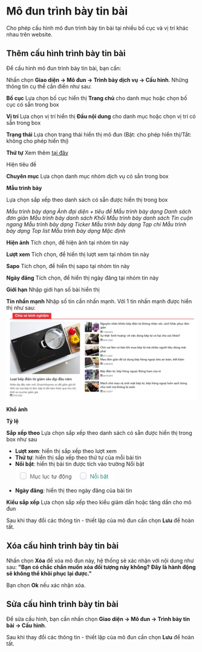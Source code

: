 
# Mô đun trình bày tin bài

Cho phép cấu hình mô đun trình bày tin bài tại nhiều bố cục và vị trí khác nhau trên website.

## Thêm cấu hình trình bày tin bài

Để cấu hình mô đun trình bày tin bài, bạn cần:

Nhấn chọn **Giao diện -> Mô đun -> Trình bày dịch vụ -> Cấu hình**. Những thông tin cụ thể cần điền như sau:

**Bố cục**
Lựa chọn bố cục hiển thị **Trang chủ** cho danh mục hoặc chọn bố cục có sẵn trong box

**Vị trí**
Lựa chọn vị trí hiển thị **Đầu nội dung** cho danh mục hoặc chọn vị trí có sẵn trong box

**Trạng thái**
Lựa chọn trạng thái hiển thị mô đun (Bật: cho phép hiển thị/Tắt: không cho phép hiển thị)

**Thứ tự**
Xem thêm [tại đây](https://mkmate.osd.vn/docs/common/logic)

Hiện tiêu đề

**Chuyên mục**
Lựa chọn danh mục nhóm dịch vụ có sẵn trong box

**Mẫu trình bày**

Lựa chọn sắp xếp theo danh sách có sẵn được hiển thị trong box

_Mẫu trình bày dạng Ảnh đại diện + tiêu đề_
_Mẫu trình bày dạng Danh sách đơn giản_
_Mẫu trình bày danh sách Khối_
_Mẫu trình bày danh sách Tin cuộn ngang_
_Mẫu trình bày dạng Ticker_
_Mẫu trình bày dạng Tạp chí_
_Mẫu trình bày dạng Top list_
_Mẫu trình bày dạng Mặc định_

**Hiện ảnh**
Tích chọn, để hiện ảnh tại nhóm tin này

**Lượt xem**
Tích chọn, để hiển thị lượt xem tại nhóm tin này

**Sapo**
Tích chọn, để hiển thị sapo tại nhóm tin này

**Ngày đăng**
Tích chọn, để hiển thị ngày đăng tại nhóm tin này

**Giới hạn**
Nhập giới hạn số bài hiển thị

**Tin nhấn mạnh**
Nhập số tin cần nhấn mạnh. Với 1 tin nhấn mạnh được hiển thị như sau:
![trinh-bay-tin-bai-1.jpg (71 KB)](img/trinh-bay-tin-bai-1.jpg)

**Khổ ảnh**

**Tỷ lệ**

**Sắp xếp theo**
Lựa chọn sắp xếp theo danh sách có sẵn được hiển thị trong box như sau
- **Lượt xem**: hiển thị sắp xếp theo lượt xem
- **Thứ tự**: hiển thị sắp xếp theo thứ tự của mỗi bài tin
- **Nổi bật**: hiển thị bài tin được tích vào trường Nổi bật
![trinh-bay-tin-bai.jpg (71 KB)](img/trinh-bay-tin-bai.jpg)
- **Ngày đăng**: hiển thị theo ngày đăng của bài tin

**Kiểu sắp xếp**
Lựa chọn sắp xếp theo kiểu giảm dần hoặc tăng dần cho mô đun

Sau khi thay đổi các thông tin - thiết lập của mô đun cần chọn **Lưu** để hoàn tất.

## Xóa cấu hình trình bày tin bài
Nhấn chọn **Xóa** để xóa mô đun này, hệ thống sẽ xác nhận với nội dung như sau: **"Bạn có chắc chắn muốn xóa đối tượng này không? Đây là hành động sẽ không thể khôi phục lại được."** 

Bạn chọn **Ok** nếu xác nhận xóa.

## Sửa cấu hình trình bày tin bài
Để sửa cấu hình, bạn cần nhấn chọn **Giao diện -> Mô đun -> Trình bày tin bài -> Cấu hình**.

Sau khi thay đổi các thông tin - thiết lập của mô đun cần chọn **Lưu** để hoàn tất.
